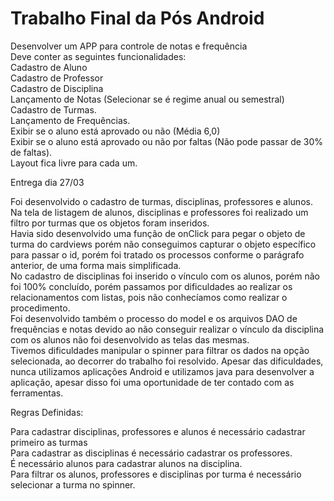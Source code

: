 # Trabalho Final da Pós Android

Desenvolver um APP para controle de notas e frequência    
Deve conter as seguintes funcionalidades:    
Cadastro de Aluno    
Cadastro de Professor    
Cadastro de Disciplina    
Lançamento de Notas (Selecionar se é regime anual ou semestral)    
Cadastro de Turmas.    
Lançamento de Frequências.    
Exibir se o aluno está aprovado ou não (Média 6,0)    
Exibir se o aluno está aprovado ou não por faltas (Não pode passar de 30% de faltas).    
Layout fica livre para cada um.    
 
Entrega dia 27/03    

Foi desenvolvido o cadastro de turmas, disciplinas, professores e alunos.     
Na tela de listagem de alunos, disciplinas e professores foi realizado um filtro por turmas que os objetos foram inseridos.    
Havia sido desenvolvido uma função de onClick para pegar o objeto de turma do cardviews porém não conseguimos capturar o objeto específico para passar o id, porém foi tratado os processos conforme o parágrafo anterior, de uma forma mais simplificada.    
No cadastro de disciplinas foi inserido o vínculo com os alunos, porém não foi 100% concluído, porém passamos por dificuldades ao realizar os relacionamentos com listas, pois não conhecíamos como realizar o procedimento.    
Foi desenvolvido também o processo do model e os arquivos DAO de frequências e notas devido ao não conseguir realizar o vínculo da disciplina com os alunos não foi desenvolvido as telas das mesmas.    
Tivemos dificuldades manipular o spinner para filtrar os dados na opção selecionada, ao decorrer do trabalho foi resolvido.
Apesar das dificuldades, nunca utilizamos aplicações Android e utilizamos java para desenvolver a aplicação, apesar disso foi uma oportunidade de ter contado com as ferramentas.    

Regras Definidas:    

Para cadastrar disciplinas, professores e alunos é necessário cadastrar primeiro as turmas    
Para cadastrar as disciplinas é necessário cadastrar os professores.    
É necessário alunos para cadastrar alunos na disciplina.    
Para filtrar os alunos, professores e disciplinas por turma é necessário selecionar a turma no spinner.    

